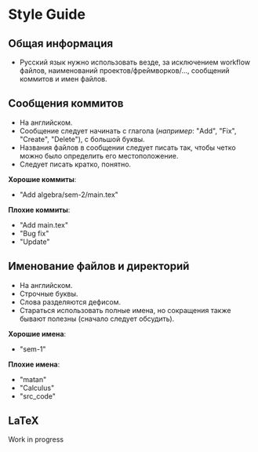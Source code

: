 # Style Guide


## Общая информация

- Русский язык нужно использовать везде, за исключением workflow файлов, наименований проектов/фреймворков/..., сообщений коммитов и имен файлов.


## Сообщения коммитов

- На английском.
- Сообщение следует начинать с глагола (*например*: "Add", "Fix", "Create", "Delete"), с большой буквы.
- Названия файлов в сообщении следует писать так, чтобы четко можно было определить его местоположение.
- Следует писать кратко, понятно.

**Хорошие коммиты**:

- "Add algebra/sem-2/main.tex"

**Плохие коммиты**:

- "Add main.tex"
- "Bug fix"
- "Update"


## Именование файлов и директорий

- На английском.
- Строчные буквы.
- Слова разделяются дефисом.
- Стараться использовать полные имена, но сокращения также бывают полезны (сначало следует обсудить).

**Хорошие имена**:

- "sem-1"

**Плохие имена**:

- "matan"
- "Calculus"
- "src_code"


## LaTeX

Work in progress
